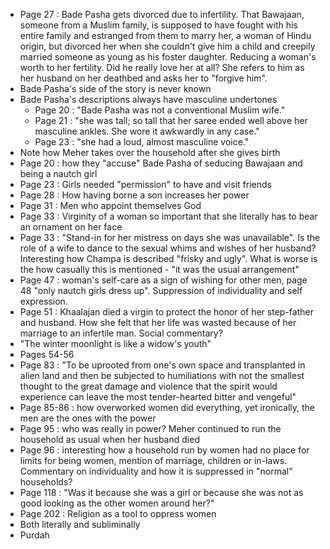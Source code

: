 - Page 27 : Bade Pasha gets divorced due to infertility. That Bawajaan, someone
  from a Muslim family, is supposed to have fought with his entire family and
  estranged from them to marry her, a woman of Hindu origin, but divorced her
  when she couldn't give him a child and creepily married someone as young as
  his foster daughter. Reducing a woman's worth to her fertility. Did he really
  love her at all? She refers to him as her husband on her deathbed and asks her
  to "forgive him". 
- Bade Pasha's side of the story is never known
- Bade Pasha's descriptions always have masculine undertones
   + Page 20 : "Bade Pasha was not a conventional Muslim wife."
   + Page 21 : "she was tall; so tall that her saree ended well above her
     masculine ankles. She wore it awkwardly in any case."
   + Page 23 : "she had a loud, almost masculine voice."
- Note how Meher takes over the household after she gives birth
- Page 20 : how they "accuse" Bade Pasha of seducing Bawajaan and being a nautch
    girl
- Page 23 : Girls needed "permission" to have and visit friends
- Page 28 : How having borne a son increases her power
- Page 31 : Men who appoint themselves God
- Page 33 : Virginity of a woman so important that she literally has to bear an
    ornament on her face
- Page 33 : "Stand-in for her mistress on days she was unavailable". Is the role
    of a wife to dance to the sexual whims and wishes of her husband?
    Interesting how Champa is described "frisky and ugly". What is worse is the
    how casually this is mentioned - "it was the usual arrangement"
- Page 47 : woman's self-care as a sign of wishing for other men, page 48 "only
    nautch girls dress up". Suppression of individuality and self expression.
- Page 51 : Khaalajan died a virgin to protect the honor of her step-father and
    husband. How she felt that her life was wasted because of her marriage to an
    infertile man. Social commentary?
- "The winter moonlight is like a widow's youth"
- Pages 54-56
- Page 83 : "To be uprooted from one's own space and transplanted in alien land
    and then be subjected to humiliations with not the smallest thought to the
    great damage and violence that the spirit would experience can leave the
    most tender-hearted bitter and vengeful"
- Page 85-86 : how overworked women did everything, yet ironically, the men are
  the ones with the power
- Page 95 : who was really in power? Meher continued to run the household as
    usual when her husband died
- Page 96 : interesting how a household run by women had no place for limits for
    being women, mention of marriage, children or in-laws. Commentary on
    individuality and how it is suppressed in "normal" households?
- Page 118 : "Was it because she was a girl or because she was not as good
    looking as the other women around her?"
- Page 202 : Religion as a tool to oppress women
- Both literally and subliminally
- Purdah
